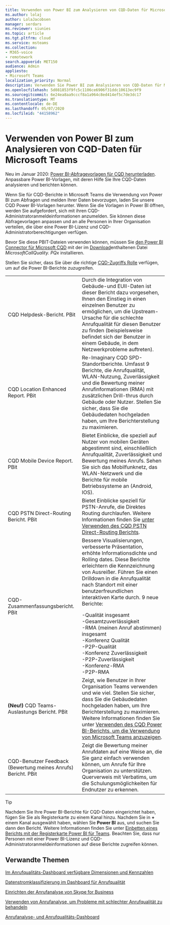 ```yaml
---
title: Verwenden von Power BI zum Analysieren von CQD-Daten für Microsoft Teams
ms.author: lolaj
author: LolaJacobsen
manager: serdars
ms.reviewer: siunies
ms.topic: article
ms.tgt.pltfrm: cloud
ms.service: msteams
ms.collection:
- M365-voice
- remotework
search.appverid: MET150
audience: Admin
appliesto:
- Microsoft Teams
localization_priority: Normal
description: Verwenden Sie Power BI zum Analysieren von CQD-Daten für Microsoft Teams.
ms.openlocfilehash: 5d081853f9fc5c1106ce6906f31ddc10613ec9f9
ms.sourcegitcommit: 6e24ea8aa9cccf8a1a964c8ed414ef5c7de3dc17
ms.translationtype: MT
ms.contentlocale: de-DE
ms.lasthandoff: 05/07/2020
ms.locfileid: "44158962"
---
```

# <a name="use-power-bi-to-analyze-cqd-data-for-microsoft-teams"></a>Verwenden von Power BI zum Analysieren von CQD-Daten für Microsoft Teams

Neu im Januar 2020: [Power BI-Abfragevorlagen für CQD herunterladen](https://github.com/MicrosoftDocs/OfficeDocs-SkypeForBusiness/blob/live/Teams/downloads/CQD-Power-BI-query-templates.zip?raw=true). Anpassbare Power BI-Vorlagen, mit deren Hilfe Sie Ihre CQD-Daten analysieren und berichten können.

Wenn Sie für CQD-Berichte in Microsoft Teams die Verwendung von Power BI zum Abfragen und melden Ihrer Daten bevorzugen, laden Sie unsere CQD Power BI-Vorlagen herunter. Wenn Sie die Vorlagen in Power BI öffnen, werden Sie aufgefordert, sich mit ihren CQD-Administratoranmeldeinformationen anzumelden. Sie können diese Abfragevorlagen anpassen und an alle Personen in Ihrer Organisation verteilen, die über eine Power BI-Lizenz und CQD-Administratorberechtigungen verfügen.

Bevor Sie diese PBIT-Dateien verwenden können, müssen Sie [den Power BI Connector für Microsoft CQD](CQD-Power-BI-connector.md) mit der im [Download](https://github.com/MicrosoftDocs/OfficeDocs-SkypeForBusiness/blob/live/Teams/downloads/CQD-Power-BI-query-templates.zip?raw=true)enthaltenen Datei *MicrosoftCallQuality. PQx* installieren. 

Stellen Sie sicher, dass Sie über die richtige [CQD-Zugriffs Rolle](https://docs.microsoft.com/microsoftteams/turning-on-and-using-call-quality-dashboard#assign-roles-for-accessing-cqd) verfügen, um auf die Power BI-Berichte zuzugreifen. 

|  |  |
|---------|---------|
|CQD Helpdesk-Bericht. PBit     |Durch die Integration von Gebäude-und EUII-Daten ist dieser Bericht dazu vorgesehen, Ihnen den Einstieg in einen einzelnen Benutzer zu ermöglichen, um die Upstream-Ursache für die schlechte Anrufqualität für diesen Benutzer zu finden (beispielsweise befindet sich der Benutzer in einem Gebäude, in dem Netzwerkprobleme auftreten).         |
|CQD Location Enhanced Report. PBit     | Re-Imaginary CQD SPD-Standortberichte. Umfasst 9 Berichte, die Anrufqualität, WLAN-Nutzung, Zuverlässigkeit und die Bewertung meiner Anrufinformationen (RMA) mit zusätzlichen Drill-thrus durch Gebäude oder Nutzer.  Stellen Sie sicher, dass Sie die Gebäudedaten hochgeladen haben, um Ihre Berichterstellung zu maximieren.        |
|CQD Mobile Device Report. PBit     | Bietet Einblicke, die speziell auf Nutzer von mobilen Geräten abgestimmt sind, einschließlich Anrufqualität, Zuverlässigkeit und Bewertung meines Anrufs. Sehen Sie sich das Mobilfunknetz, das WLAN-Netzwerk und die Berichte für mobile Betriebssysteme an (Android, IOS).        |
|CQD PSTN Direct-Routing Bericht. PBit     |Bietet Einblicke speziell für PSTN-Anrufe, die Direktes Routing durchlaufen. Weitere Informationen finden Sie [unter Verwenden des CQD PSTN Direct-Routing Berichts](CQD-PSTN-report.md).         |
|CQD-Zusammenfassungsbericht. PBit     |Bessere Visualisierungen, verbesserte Präsentation, erhöhte Informationsdichte und Rolling dates. Diese Berichte erleichtern die Kennzeichnung von Ausreißer. Führen Sie einen Drilldown in die Anrufqualität nach Standort mit einer benutzerfreundlichen interaktiven Karte durch. 9 neue Berichte:</p>-Qualität insgesamt<br>-Gesamtzuverlässigkeit<br>-RMA (meinen Anruf abstimmen) insgesamt<br>-Konferenz Qualität<br>-P2P-Qualität<br>-Konferenz Zuverlässigkeit<br>-P2P-Zuverlässigkeit<br>-Konferenz-RMA<br>-P2P-RMA         |
|<strong>(Neu!)</strong> CQD Teams-Auslastungs Bericht. PBit     | Zeigt, wie Benutzer in Ihrer Organisation Teams verwenden und wie viel. Stellen Sie sicher, dass Sie die Gebäudedaten hochgeladen haben, um Ihre Berichterstellung zu maximieren. Weitere Informationen finden Sie unter [Verwenden des CQD Power BI-Berichts, um die Verwendung von Microsoft Teams anzuzeigen](CQD-teams-utilization-report.md).        |
|CQD-Benutzer Feedback (Bewertung meines Anrufs) Bericht. PBit     | Zeigt die Bewertung meiner Anrufdaten auf eine Weise an, die Sie ganz einfach verwenden können, um Anrufe für Ihre Organisation zu unterstützen. Querverweis mit Verbatims, um die Schulungsmöglichkeiten für Endnutzer zu erkennen.        |

> [!TIP]
> Nachdem Sie Ihre Power BI-Berichte für CQD-Daten eingerichtet haben, fügen Sie Sie als Registerkarte zu einem Kanal hinzu. Nachdem Sie in **+** einem Kanal ausgewählt haben, wählen Sie **Power BI** aus, und suchen Sie dann den Bericht. Weitere Informationen finden Sie unter [Einbetten eines Berichts mit der Registerkarte Power BI für Teams](https://docs.microsoft.com/power-bi/service-embed-report-microsoft-teams). Beachten Sie, dass nur Personen mit einer Power BI-Lizenz und CQD-Administratoranmeldeinformationen auf diese Berichte zugreifen können.


## <a name="related-topics"></a>Verwandte Themen

[Im Anrufqualitäts-Dashboard verfügbare Dimensionen und Kennzahlen](dimensions-and-measures-available-in-call-quality-dashboard.md)

[Datenstromklassifizierung im Dashboard für Anrufqualität](stream-classification-in-call-quality-dashboard.md)

[Einrichten der Anrufanalyse von Skype for Business](set-up-call-analytics.md)

[Verwenden von Anrufanalyse, um Probleme mit schlechter Anrufqualität zu behandeln](use-call-analytics-to-troubleshoot-poor-call-quality.md)

[Anrufanalyse- und Anrufqualitäts-Dashboard](difference-between-call-analytics-and-call-quality-dashboard.md)
 
